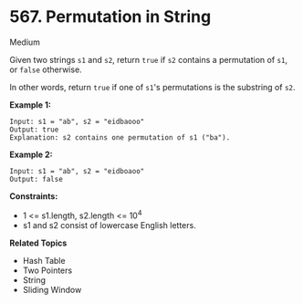 # 567. Permutation in String

Medium

Given two strings `s1` and `s2`, return `true` if `s2` contains a permutation of `s1`, or `false` otherwise.

In other words, return `true` if one of `s1`'s permutations is the substring of `s2`.

 

**Example 1:**
```
Input: s1 = "ab", s2 = "eidbaooo"
Output: true
Explanation: s2 contains one permutation of s1 ("ba").
```
**Example 2:**
```
Input: s1 = "ab", s2 = "eidboaoo"
Output: false
``` 

**Constraints:**

- 1 <= s1.length, s2.length <= $10^4$
- s1 and s2 consist of lowercase English letters.

**Related Topics**
- Hash Table
- Two Pointers
- String
- Sliding Window